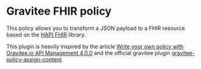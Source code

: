 # Gravitee FHIR policy
This policy allows you to transform a JSON payload to a FHIR resource based on the [HAPI FHIR](https://hapifhir.io/) library.

This plugin is heavily inspired by the article [Write your own policy with Gravitee.io API Management 4.0.0](https://dev.to/gravitee/write-your-own-policy-with-graviteeio-api-management-400-19k5) and the official gravitee plugin [gravitee-policy-assign-content](https://github.com/gravitee-io/gravitee-policy-assign-content/tree/master).
